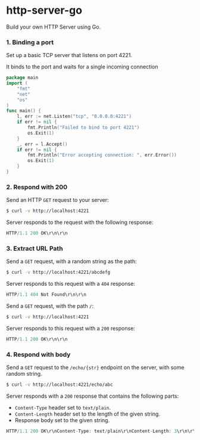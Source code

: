 # http-server-go
Build your own HTTP Server using Go. 

### 1. Binding a port

Set up a basic TCP server that listens on port 4221.

It binds to the port and waits for a single incoming connection
```go
package main
import (
    "fmt"
    "net"
    "os"
) 
func main() {
    l, err := net.Listen("tcp", "0.0.0.0:4221")
    if err != nil {
        fmt.Println("Failed to bind to port 4221")
        os.Exit(1)
    }
    _, err = l.Accept()
    if err != nil {
        fmt.Println("Error accepting connection: ", err.Error())
        os.Exit(1)
    }
}
```

### 2. Respond with 200

Send an HTTP `GET` request to your server:

```bash
$ curl -v http://localhost:4221
```

Server responds to the request with the following response:

```javascript
HTTP/1.1 200 OK\r\n\r\n
```

### 3. Extract URL Path

Send a `GET` request, with a random string as the path:

```bash
$ curl -v http://localhost:4221/abcdefg
```

Server responds to this request with a `404` response:

```javascript
HTTP/1.1 404 Not Found\r\n\r\n
```

Send a `GET` request, with the path `/`:

```bash
$ curl -v http://localhost:4221
```

Server responds to this request with a `200` response:

```javascript
HTTP/1.1 200 OK\r\n\r\n
```

### 4. Respond with body

Send a `GET` request to the `/echo/{str}` endpoint on the server, with some random string.

```bash
$ curl -v http://localhost:4221/echo/abc
```

Server responds with a `200` response that contains the following parts:

- `Content-Type` header set to `text/plain`.
- `Content-Length` header set to the length of the given string.
- Response body set to the given string.

```javascript
HTTP/1.1 200 OK\r\nContent-Type: text/plain\r\nContent-Length: 3\r\n\r\nabc
```
